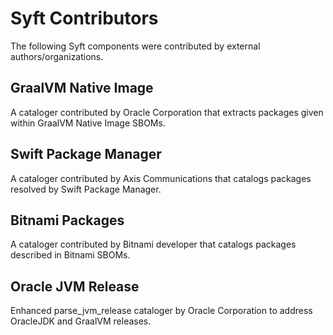 # Syft Contributors

The following Syft components were contributed by external authors/organizations.

## GraalVM Native Image

A cataloger contributed by Oracle Corporation that extracts packages given within GraalVM Native Image SBOMs.

## Swift Package Manager

A cataloger contributed by Axis Communications that catalogs packages resolved by Swift Package Manager.

## Bitnami Packages

A cataloger contributed by Bitnami developer that catalogs packages described in Bitnami SBOMs.

## Oracle JVM Release

Enhanced parse_jvm_release cataloger by Oracle Corporation to address OracleJDK and GraalVM releases.

